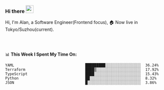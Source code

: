 ### Hi there <img src="https://media.giphy.com/media/hvRJCLFzcasrR4ia7z/giphy.gif" width="25px">

<!-- ![visitors](https://visitor-badge.glitch.me/badge?page_id=dislfyer.dislfyer) -->

Hi, I'm Alan, a Software Engineer(Frontend focus), 🏠 Now live in Tokyo/Suzhou(current).

<br/>
<br/>

📊 **This Week I Spent My Time On:**


<!--START_SECTION:waka-->

```text
YAML                                █████████░░░░░░░░░░░░░░░░  36.24%
Terraform                           ████▒░░░░░░░░░░░░░░░░░░░░  17.92%
TypeScript                          ████░░░░░░░░░░░░░░░░░░░░░  15.43%
Python                              ██░░░░░░░░░░░░░░░░░░░░░░░  8.32%
JSON                                █░░░░░░░░░░░░░░░░░░░░░░░░  3.86%
```

<!--END_SECTION:waka-->

<!--
**About Me:**
 -->
